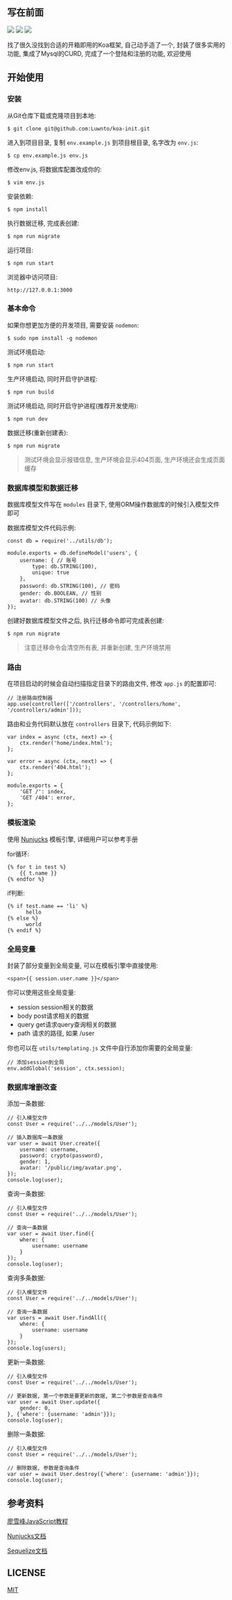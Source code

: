 
## 写在前面

![](https://img.shields.io/badge/node-%3E%3D8.1.0-green) ![](https://img.shields.io/badge/mysql-%3E%3D5.7.0-red) ![](https://img.shields.io/badge/npm-%3E%3D6.0.0-brightgreen)

找了很久没找到合适的开箱即用的Koa框架, 自己动手造了一个, 封装了很多实用的功能, 集成了Mysql的CURD, 完成了一个登陆和注册的功能, 欢迎使用

## 开始使用

### 安装

从Git仓库下载或克隆项目到本地:
```
$ git clone git@github.com:Luwnto/koa-init.git
```

进入到项目目录, 复制 `env.example.js` 到项目根目录, 名字改为 `env.js`:
```
$ cp env.example.js env.js
```

修改env.js, 将数据库配置改成你的:
```
$ vim env.js
```

安装依赖:
```
$ npm install
```

执行数据迁移, 完成表创建:
```
$ npm run migrate
```

运行项目:
```
$ npm run start
```

浏览器中访问项目:
```
http://127.0.0.1:3000
```

### 基本命令

如果你想更加方便的开发项目, 需要安装 `nodemon`:
```
$ sudo npm install -g nodemon
```

测试环境启动:
```
$ npm run start
```

生产环境启动, 同时开启守护进程:
```
$ npm run build
```

测试环境启动, 同时开启守护进程(推荐开发使用):
```
$ npm run dev
```

数据迁移(重新创建表):
```
$ npm run migrate
```

> 测试环境会显示报错信息, 生产环境会显示404页面, 生产环境还会生成页面缓存

### 数据库模型和数据迁移

数据库模型文件写在 `modules` 目录下, 使用ORM操作数据库的时候引入模型文件即可

数据库模型文件代码示例:
```
const db = require('../utils/db');

module.exports = db.defineModel('users', {
    username: { // 账号
        type: db.STRING(100),
        unique: true
    },
    password: db.STRING(100), // 密码
    gender: db.BOOLEAN, // 性别
    avatar: db.STRING(100) // 头像
});
```

创建好数据库模型文件之后, 执行迁移命令即可完成表创建:
```
$ npm run migrate
```

> 注意迁移命令会清空所有表, 并重新创建, 生产环境禁用

### 路由

在项目启动的时候会自动扫描指定目录下的路由文件, 修改 `app.js` 的配置即可:
```
// 注册路由控制器
app.use(controller(['/controllers', '/controllers/home', '/controllers/admin']));
```

路由和业务代码默认放在 `controllers` 目录下, 代码示例如下:
```
var index = async (ctx, next) => {
    ctx.render('home/index.html');
};

var error = async (ctx, next) => {
    ctx.render('404.html');
};

module.exports = {
    'GET /': index,
    'GET /404': error,
};
```

### 模板渲染

使用 [Nunjucks](http://mozilla.github.io/nunjucks/) 模板引擎, 详细用户可以参考手册

for循环:
```
{% for t in test %}
    {{ t.name }}
{% endfor %}
```

if判断:
```
{% if test.name == 'li' %}
	  hello
{% else %}
	  world
{% endif %} 
```

### 全局变量

封装了部分变量到全局变量, 可以在模板引擎中直接使用:
```
<span>{{ session.user.name }}</span>
```

你可以使用这些全局变量:

* session session相关的数据
* body post请求相关的数据
* query get请求query查询相关的数据
* path 请求的路径, 如果 /user

你也可以在 `utils/templating.js` 文件中自行添加你需要的全局变量:
```
// 添加session到全局
env.addGlobal('session', ctx.session);
```

### 数据库增删改查

添加一条数据:
```
// 引入模型文件
const User = require('../../models/User');

// 插入数据库一条数据
var user = await User.create({
    username: username,
    password: crypto(password),
    gender: 1,
    avatar: '/public/img/avatar.png',
});
console.log(user);
```

查询一条数据:
```
// 引入模型文件
const User = require('../../models/User');

// 查询一条数据
var user = await User.find({
    where: {
        username: username
    }
});
console.log(user);
```

查询多条数据:
```
// 引入模型文件
const User = require('../../models/User');

// 查询一条数据
var users = await User.findAll({
    where: {
        username: username
    }
});
console.log(users);
```

更新一条数据:
```
// 引入模型文件
const User = require('../../models/User');

// 更新数据, 第一个参数是要更新的数据, 第二个参数是查询条件
var user = await User.update({
    gender: 0,
}, {'where': {username: 'admin'}});
console.log(user);
```

删除一条数据:
```
// 引入模型文件
const User = require('../../models/User');

// 删除数据, 参数是查询条件
var user = await User.destroy({'where': {username: 'admin'}});
console.log(user);
```

## 参考资料

[廖雪峰JavaScript教程](https://www.liaoxuefeng.com/wiki/1022910821149312)

[Nunjucks文档](https://nunjucks.bootcss.com/)

[Sequelize文档](https://sequelize.org/master/)

## LICENSE

[MIT](https://github.com/Luwnto/koa-init/blob/master/LICENSE)

